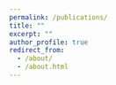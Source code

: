 ```yaml
---
permalink: /publications/
title: ""
excerpt: ""
author_profile: true
redirect_from: 
  - /about/
  - /about.html
---
```


